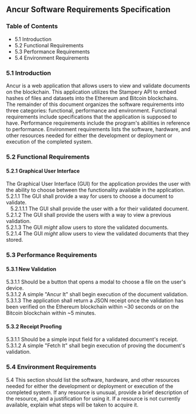 ## Ancur Software Requirements Specification  

### Table of Contents
* 5.1 Introduction
* 5.2 Functional Requirements
* 5.3 Performance Requirements
* 5.4 Environment Requirements

### 5.1 Introduction  
Ancur is a web application that allows users to view and validate documents on the blockchain.
This application utilizes the Stampery API to embed hashes of files and datasets into the Ethereum and Bitcoin blockchains.   
The remainder of this document organizes the software requirements into three categories: functional, performance and environment. Functional requirements include specifications that the application is supposed to have. Performance requirements include the program's abilities in reference to performance. Environment requirements lists the software, hardware, and other resources needed for either the development or deployment or execution of the completed system.
<!-- INSERT high level UML DIAGRAM  of the system components-->

### 5.2 Functional Requirements
#### 5.2.1 Graphical User Interface  
The Graphical User Interface (GUI) for the application provides the user with the ability to choose between the functionality available in the application.  
5.2.1.1 The GUI shall provide a way for users to choose a document to validate.  
&nbsp;&nbsp; 5.2.1.1.1 The GUI shall provide the user with a for their validated document.  
5.2.1.2 The GUI shall provide the users with a way to view a previous validation.  
5.2.1.3 The GUI *might* allow users to store the validated documents.  
5.2.1.4 The GUI *might* allow users to view the validated documents that they stored.  

### 5.3 Performance Requirements  
#### 5.3.1 New Validation  
5.3.1.1 Should be a button that opens a modal to choose a file on the user's device.  
5.3.1.2 A simple "Ancur It" shall begin execution of the document validation.  
5.3.1.3 The application shall return a JSON receipt once the validation has been verified on the Ethereum blockchain within ~30 seconds or on the Bitcoin blockchain within ~5 minutes.
#### 5.3.2 Receipt Proofing  
5.3.1.1 Should be a simple input field for a validated document's receipt.  
5.3.1.2 A simple "Fetch It" shall begin execution of proving the document's validation.  

### 5.4 Environment Requirements
5.4 This section should list the software, hardware, and other resources needed for either the development or deployment or execution of the completed system. If any resource is unusual, provide a brief description of the resource, and a justification for using it. If a resource is not currently available, explain what steps will be taken to acquire it.
